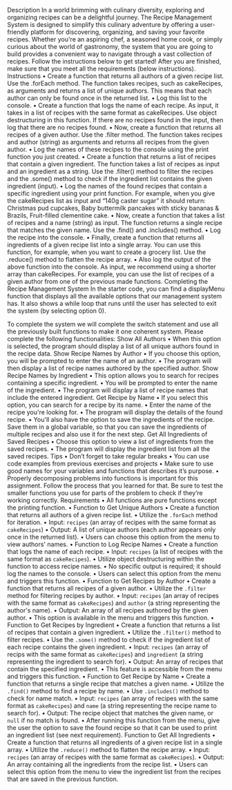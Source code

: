 Description
In a world brimming with culinary diversity, exploring and organizing recipes can be a delightful journey. The Recipe Management System is designed to simplify this culinary adventure by offering a user-friendly platform for discovering, organizing, and saving your favorite recipes. 
Whether you're an aspiring chef, a seasoned home cook, or simply curious about the world of gastronomy, the system that you are going to build provides a convenient way to navigate through a vast collection of recipes.
Follow the instructions below to get started! After you are finished, make sure that you meet all the requirements (below instructions).
Instructions
•  Create a function that returns all authors of a given recipe list. Use the .forEach method. The function takes recipes, such as cakeRecipes, as arguments and returns a list of unique authors. This means that each author can only be found once in the returned list. 
•  Log this list to the console.
•  Create a function that logs the name of each recipe. As input, it takes in a list of recipes with the same format as cakeRecipes. Use object destructuring in this function. If there are no recipes found in the input, then log that there are no recipes found.
•  Now, create a function that returns all recipes of a given author. Use the .filter method. The function takes recipes and author (string) as arguments and returns all recipes from the given author. 
•  Log the names of these recipes to the console using the print function you just created.
•  Create a function that returns a list of recipes that contain a given ingredient. The function takes a list of recipes as input and an ingredient as a string. Use the .filter() method to filter the recipes and the .some() method to check if the ingredient list contains the given ingredient (input). 
•  Log the names of the found recipes that contain a specific ingredient using your print function. For example, when you give the cakeRecipes list as input and “140g caster sugar” it should return: Christmas pud cupcakes, Baby buttermilk pancakes with sticky bananas & Brazils, Fruit-filled clementine cake.
•  Now, create a function that takes a list of recipes and a name (string) as input. The function returns a single recipe that matches the given name. Use the .find() and .includes() method. 
•  Log the recipe into the console.
•  Finally, create a function that returns all ingredients of a given recipe list into a single array. You can use this function, for example, when you want to create a grocery list. Use the .reduce() method to flatten the recipe array. 
•	Also log the output of the above function into the console. As input, we recommend using a shorter array than cakeRecipes. For example, you can use the list of recipes of a given author from one of the previous made functions.
Completing the Recipe Management System
In the starter code, you can find a displayMenu function that displays all the available options that our management system has. It also shows a while loop that runs until the user has selected to exit the system (by selecting option 0).

To complete the system we will complete the switch statement and use all the previously built functions to make it one coherent system. Please complete the following functionalities:
Show All Authors
•	When this option is selected, the program should display a list of all unique authors found in the recipe data.
Show Recipe Names by Author
•	If you choose this option, you will be prompted to enter the name of an author.
•	The program will then display a list of recipe names authored by the specified author.
Show Recipe Names by Ingredient
•	This option allows you to search for recipes containing a specific ingredient.
•	You will be prompted to enter the name of the ingredient.
•	The program will display a list of recipe names that include the entered ingredient.
Get Recipe by Name
•	If you select this option, you can search for a recipe by its name.
•	Enter the name of the recipe you're looking for.
•	The program will display the details of the found recipe.
•	You'll also have the option to save the ingredients of the recipe. Save them in a global variable, so that you can save the ingredients of multiple recipes and also use it for the next step. 
Get All Ingredients of Saved Recipes
•	Choose this option to view a list of ingredients from the saved recipes.
•	The program will display the ingredient list from all the saved recipes.
Tips
•	Don’t forget to take regular breaks
•	You can use code examples from previous exercises and projects
•	Make sure to use good names for your variables and functions that describes it’s purpose.
•	Properly decomposing problems into functions is important for this assignment. Follow the process that you learned for that. Be sure to test the smaller functions you use for parts of the problem to check if they’re working correctly.
Requirements
•  All functions are pure functions except the printing function.
•  Function to Get Unique Authors
•	Create a function that returns all authors of a given recipe list.
•	Utilize the `.forEach` method for iteration.
•	Input: `recipes` (an array of recipes with the same format as `cakeRecipes`)
•	Output: A list of unique authors (each author appears only once in the returned list).
•	Users can choose this option from the menu to view authors' names.
•  Function to Log Recipe Names
•	Create a function that logs the name of each recipe.
•	Input: `recipes` (a list of recipes with the same format as `cakeRecipes`).
•	Utilize object destructuring within the function to access recipe names.
•	No specific output is required; it should log the names to the console.
•	Users can select this option from the menu and triggers this function.
•  Function to Get Recipes by Author
•	Create a function that returns all recipes of a given author.
•	Utilize the `.filter` method for filtering recipes by author.
•	Input: `recipes` (an array of recipes with the same format as `cakeRecipes`) and `author` (a string representing the author's name).
•	Output: An array of all recipes authored by the given author.
•	This option is available in the menu and triggers this function.
•  Function to Get Recipes by Ingredient
•	Create a function that returns a list of recipes that contain a given ingredient.
•	Utilize the `.filter()` method to filter recipes.
•	Use the `.some()` method to check if the ingredient list of each recipe contains the given ingredient.
•	Input: `recipes` (an array of recips with the same format as `cakeRecipes`) and `ingredient` (a string representing the ingredient to search for).
•	Output: An array of recipes that contain the specified ingredient.
•	This feature is accessible from the menu and triggers this function.
•  Function to Get Recipe by Name
•	Create a function that returns a single recipe that matches a given name.
•	Utilize the `.find()` method to find a recipe by name.
•	Use `.includes()` method to check for name match.
•	Input: `recipes` (an array of recipes with the same format as `cakeRecipes`) and `name` (a string representing the recipe name to search for).
•	Output: The recipe object that matches the given name, or `null` if no match is found.
•	After running this function from the menu, give the user the option to save the found recipe so that it can be used to print an ingredient list (see next requirement).
Function to Get All Ingredients
•	Create a function that returns all ingredients of a given recipe list in a single array.
•	Utilize the `.reduce()` method to flatten the recipe array.
•	Input: `recipes` (an array of recipes with the same format as `cakeRecipes`).
•	Output: An array containing all the ingredients from the recipe list.
•	Users can select this option from the menu to view the ingredient list from the recipes that are saved in the previous function.
